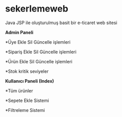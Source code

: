 # sekerlemeweb
Java JSP ile oluşturulmuş basit bir e-ticaret web sitesi

**Admin Paneli**


*Üye Ekle Sil Güncelle işlemleri

*Sipariş Ekle Sil Güncelle işlemleri

*Ürün Ekle Sil Güncelle işlemleri

*Stok kritik seviyeler


**Kullanıcı Paneli (Index)**



*Tüm ürünler

*Sepete Ekle Sistemi

*Filtreleme Sistemi



